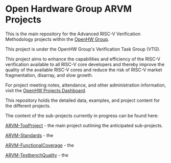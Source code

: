 # Open Hardware Group ARVM Projects

This is the main repository for the Advanced RISC-V Verification Methodology projects within the [OpenHW Group](https://www.openhwgroup.org/).

This project is under the OpenHW Group's Verification Task Group (VTG).

This project aims to enhance the capabilities and efficiency of the RISC-V verification available to all RISC-V core developers and thereby improve the quality of the available RISC-V cores and reduce the risk of RISC-V market fragmentation, disarray, and slow growth.

For project meeting notes, attendance, and other administration information, visit the [OpenHW Projects Dashboard](https://github.com/openhwgroup/programs).

This repository holds the detailed data, examples, and project content for the different projects.

The content of the sub-projects currently in progress can be found here:

[ARVM-TopProject](ARVM-TopProject) - the main project outlining the anticipated sub-projects.

[ARVM-Standards](ARVM-Standards) - the 

[ARVM-FunctionalCoverage](ARVM-FunctionalCoverage) - the 

[ARVM-TestbenchQuality](ARVM-TestbenchQuality) - the 



